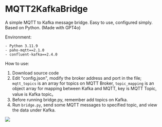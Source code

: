

# MQTT2KafkaBridge

A simple MQTT to Kafka message bridge. Easy to use, configured simply. Based on Python. (Made with GPT4o)

Environment:

```
- Python 3.11.9
- paho-mqtt==2.1.0
- confluent-kafka==2.4.0
```

How to use:

1. Download source code
2. Edit "config.json", modify the broker address and port in the file; `mqtt_topics` is an array for topics on MQTT Broker, `topic_mapping` is an object array for mapping between Kafka and MQTT, key is MQTT Topic, value is Kafka topic。
3. Before running bridge.py, remember add topics on Kafka.
4. Run `bridge.py`, send some MQTT messages to specified topic, and view the data under Kafka.

![](https://cdn.jsdelivr.net/gh/bochili/cdn3/202405270328516.png)

